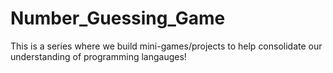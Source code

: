 # Number_Guessing_Game
This is a series where we build mini-games/projects to help consolidate our understanding of programming langauges!
